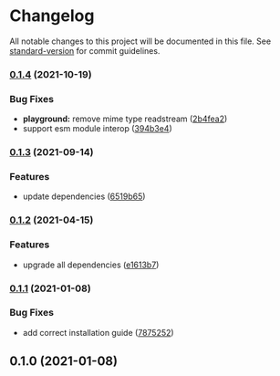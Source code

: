 # Changelog

All notable changes to this project will be documented in this file. See [standard-version](https://github.com/conventional-changelog/standard-version) for commit guidelines.

### [0.1.4](https://github.com/raminjafary/sura/compare/v0.1.3...v0.1.4) (2021-10-19)


### Bug Fixes

* **playground:** remove mime type readstream ([2b4fea2](https://github.com/raminjafary/sura/commit/2b4fea2ec228722d84a7dfdda199c6674c242adc))
* support esm module interop ([394b3e4](https://github.com/raminjafary/sura/commit/394b3e40819a5cf92d10a57910db248bf45add5e))

### [0.1.3](https://github.com/raminjafary/sura/compare/v0.1.2...v0.1.3) (2021-09-14)


### Features

* update dependencies ([6519b65](https://github.com/raminjafary/sura/commit/6519b65b4553616613e4ff8f3347ca8561d3ac61))

### [0.1.2](https://github.com/raminjafary/sura/compare/v0.1.1...v0.1.2) (2021-04-15)


### Features

* upgrade all dependencies ([e1613b7](https://github.com/raminjafary/sura/commit/e1613b755b6b66b8ec9dff9cb24de4ec5ebaffd3))

### [0.1.1](https://github.com/raminjafary/sura/compare/v0.1.0...v0.1.1) (2021-01-08)


### Bug Fixes

* add correct installation guide ([7875252](https://github.com/raminjafary/sura/commit/7875252ff146e9ee3beebfd38f67dc2d7981989a))

## 0.1.0 (2021-01-08)
